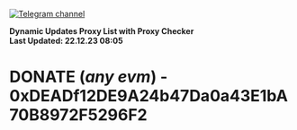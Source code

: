 [![Telegram channel](https://img.shields.io/endpoint?url=https://runkit.io/damiankrawczyk/telegram-badge/branches/master?url=https://t.me/n4z4v0d)](https://t.me/n4z4v0d) 

**Dynamic Updates Proxy List with Proxy Checker**  
**Last Updated: 22.12.23 08:05**

# DONATE (_any evm_) - 0xDEADf12DE9A24b47Da0a43E1bA70B8972F5296F2
